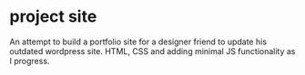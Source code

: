 # project site
An attempt to build a portfolio site for a designer friend to update his outdated wordpress site.
HTML, CSS and adding minimal JS functionality as I progress.
